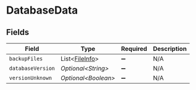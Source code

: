 # DatabaseData


## Fields

| Field                                                  | Type                                                   | Required                                               | Description                                            |
| ------------------------------------------------------ | ------------------------------------------------------ | ------------------------------------------------------ | ------------------------------------------------------ |
| `backupFiles`                                          | List\<[FileInfo](../../models/components/FileInfo.md)> | :heavy_minus_sign:                                     | N/A                                                    |
| `databaseVersion`                                      | *Optional\<String>*                                    | :heavy_minus_sign:                                     | N/A                                                    |
| `versionUnknown`                                       | *Optional\<Boolean>*                                   | :heavy_minus_sign:                                     | N/A                                                    |